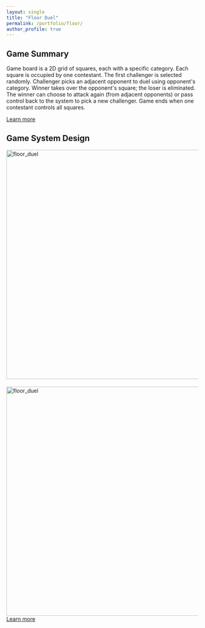 ```yaml
---
layout: single
title: "Floor Duel"
permalink: /portfolio/floor/
author_profile: true
---
```

## Game Summary 
Game board is a 2D grid of squares, each with a specific category. Each square is occupied by one contestant. The first challenger is selected randomly. Challenger picks an adjacent opponent to duel using opponent's category. Winner takes over the opponent's square; the loser is eliminated. The winner can choose to attack again (from adjacent opponents) or pass control back to the system to pick a new challenger. Game ends when one contestant controls all squares.


<a href="https://www.fox.com/the-floor/" class="btn btn--primary">Learn more</a>


## Game System Design

<img src="/blog/assets/images/duel_1.png" alt="floor_duel" width="600" style="margin-bottom: 20px;">

<img src="/blog/assets/images/duel_2.png" alt="floor_duel" width="600">

<br>
<a href="{{ site.baseurl }}/game/Floor-SystemDesign/" class="btn btn--primary">Learn more</a>

